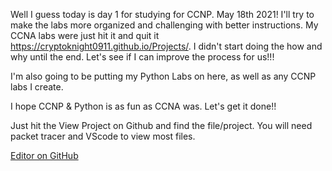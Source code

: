 Well I guess today is day 1 for studying for CCNP. May 18th 2021! I'll try to make the labs more organized and challenging with better instructions. My CCNA labs were just hit it and quit it https://cryptoknight0911.github.io/Projects/. I didn't start doing the how and why until the end. Let's see if I can improve the process for us!!! 


I'm also going to be putting my Python Labs on here, as well as any CCNP labs I create.


I hope CCNP & Python is as fun as CCNA was. Let's get it done!! 


Just hit the View Project on Github and find the file/project. You will need packet tracer and VScode to view most files. 



[Editor on GitHub](https://github.com/CryptoKnight0911/CCNP/edit/main/README.md)
